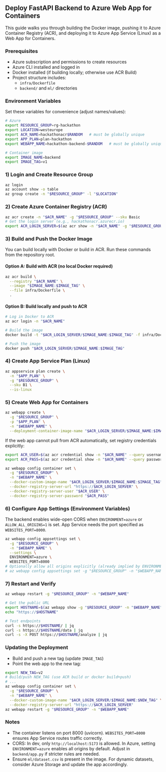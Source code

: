 ## Deploy FastAPI Backend to Azure Web App for Containers

This guide walks you through building the Docker image, pushing it to Azure Container Registry (ACR), and deploying it to Azure App Service (Linux) as a Web App for Containers.

### Prerequisites
- Azure subscription and permissions to create resources
- Azure CLI installed and logged in
- Docker installed (if building locally; otherwise use ACR Build)
- Project structure includes:
  - `infra/Dockerfile`
  - `backend/` and `ml/` directories

### Environment Variables
Set these variables for convenience (adjust names/values):
```bash
# Azure
export RESOURCE_GROUP=rg-hackathon
export LOCATION=westeurope
export ACR_NAME=hackathonacr$RANDOM   # must be globally unique
export APP_PLAN=plan-hackathon
export WEBAPP_NAME=hackathon-backend-$RANDOM   # must be globally unique

# Container image
export IMAGE_NAME=backend
export IMAGE_TAG=v1
```

### 1) Login and Create Resource Group
```bash
az login
az account show -o table
az group create -n "$RESOURCE_GROUP" -l "$LOCATION"
```

### 2) Create Azure Container Registry (ACR)
```bash
az acr create -n "$ACR_NAME" -g "$RESOURCE_GROUP" --sku Basic
# Get the login server (e.g., hackathonacr.azurecr.io)
export ACR_LOGIN_SERVER=$(az acr show -n "$ACR_NAME" -g "$RESOURCE_GROUP" --query loginServer -o tsv)
```

### 3) Build and Push the Docker Image
You can build locally with Docker or build in ACR. Run these commands from the repository root.

#### Option A: Build with ACR (no local Docker required)
```bash
az acr build \
  --registry "$ACR_NAME" \
  --image "$IMAGE_NAME:$IMAGE_TAG" \
  --file infra/Dockerfile \
  .
```

#### Option B: Build locally and push to ACR
```bash
# Log in Docker to ACR
az acr login -n "$ACR_NAME"

# Build the image
docker build -t "$ACR_LOGIN_SERVER/$IMAGE_NAME:$IMAGE_TAG" -f infra/Dockerfile .

# Push the image
docker push "$ACR_LOGIN_SERVER/$IMAGE_NAME:$IMAGE_TAG"
```

### 4) Create App Service Plan (Linux)
```bash
az appservice plan create \
  -n "$APP_PLAN" \
  -g "$RESOURCE_GROUP" \
  --sku B1 \
  --is-linux
```

### 5) Create Web App for Containers
```bash
az webapp create \
  -g "$RESOURCE_GROUP" \
  -p "$APP_PLAN" \
  -n "$WEBAPP_NAME" \
  --deployment-container-image-name "$ACR_LOGIN_SERVER/$IMAGE_NAME:$IMAGE_TAG"
```

If the web app cannot pull from ACR automatically, set registry credentials explicitly:
```bash
export ACR_USER=$(az acr credential show -n "$ACR_NAME" --query username -o tsv)
export ACR_PASS=$(az acr credential show -n "$ACR_NAME" --query passwords[0].value -o tsv)

az webapp config container set \
  -g "$RESOURCE_GROUP" \
  -n "$WEBAPP_NAME" \
  --docker-custom-image-name "$ACR_LOGIN_SERVER/$IMAGE_NAME:$IMAGE_TAG" \
  --docker-registry-server-url "https://$ACR_LOGIN_SERVER" \
  --docker-registry-server-user "$ACR_USER" \
  --docker-registry-server-password "$ACR_PASS"
```

### 6) Configure App Settings (Environment Variables)
The backend enables wide-open CORS when `ENVIRONMENT=azure` or `ALLOW_ALL_ORIGINS=1` is set. App Service needs the port specified as `WEBSITES_PORT=8000`.

```bash
az webapp config appsettings set \
  -g "$RESOURCE_GROUP" \
  -n "$WEBAPP_NAME" \
  --settings \
  ENVIRONMENT=azure \
  WEBSITES_PORT=8000
# Optionally allow all origins explicitly (already implied by ENVIRONMENT=azure)
# az webapp config appsettings set -g "$RESOURCE_GROUP" -n "$WEBAPP_NAME" --settings ALLOW_ALL_ORIGINS=1
```

### 7) Restart and Verify
```bash
az webapp restart -g "$RESOURCE_GROUP" -n "$WEBAPP_NAME"

# Get the public URL
export HOSTNAME=$(az webapp show -g "$RESOURCE_GROUP" -n "$WEBAPP_NAME" --query defaultHostName -o tsv)
echo "https://$HOSTNAME"

# Test endpoints
curl -s https://$HOSTNAME/ | jq
curl -s https://$HOSTNAME/data | jq
curl -s -X POST https://$HOSTNAME/analyze | jq
```

### Updating the Deployment
- Build and push a new tag (update `IMAGE_TAG`)
- Point the web app to the new tag:
```bash
export NEW_TAG=v2
# Build/push NEW_TAG (use ACR build or docker build+push)
# ...
az webapp config container set \
  -g "$RESOURCE_GROUP" \
  -n "$WEBAPP_NAME" \
  --docker-custom-image-name "$ACR_LOGIN_SERVER/$IMAGE_NAME:$NEW_TAG" \
  --docker-registry-server-url "https://$ACR_LOGIN_SERVER"
az webapp restart -g "$RESOURCE_GROUP" -n "$WEBAPP_NAME"
```

### Notes
- The container listens on port 8000 (uvicorn). `WEBSITES_PORT=8000` ensures App Service routes traffic correctly.
- CORS: In dev, only `http://localhost:5173` is allowed. In Azure, setting `ENVIRONMENT=azure` enables all origins by default. Adjust in `backend/app.py` if stricter rules are needed.
- Ensure `ml/dataset.csv` is present in the image. For dynamic datasets, consider Azure Storage and update the app accordingly.
